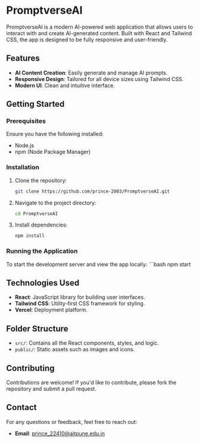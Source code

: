 # PromptverseAI

PromptverseAI is a modern AI-powered web application that allows users to interact with and create AI-generated content. Built with React and Tailwind CSS, the app is designed to be fully responsive and user-friendly.

## Features

- **AI Content Creation**: Easily generate and manage AI prompts.
- **Responsive Design**: Tailored for all device sizes using Tailwind CSS.
- **Modern UI**: Clean and intuitive interface.

## Getting Started

### Prerequisites

Ensure you have the following installed:
- Node.js
- npm (Node Package Manager)

### Installation

1. Clone the repository:
   ```bash
   git clone https://github.com/prince-2003/PromptverseAI.git
2. Navigate to the project directory:
   ```bash
   cd PromptverseAI
3. Install dependencies:
   ```bash
   npm install

### Running the Application

To start the development server and view the app locally:
    ```bash
    npm start

## Technologies Used

- **React**: JavaScript library for building user interfaces.
- **Tailwind CSS**: Utility-first CSS framework for styling.
- **Vercel**: Deployment platform.

## Folder Structure

- `src/`: Contains all the React components, styles, and logic.
- `public/`: Static assets such as images and icons.

## Contributing

Contributions are welcome! If you'd like to contribute, please fork the repository and submit a pull request.

## Contact

For any questions or feedback, feel free to reach out:

- **Email**: prince_22410@aitpune.edu.in

